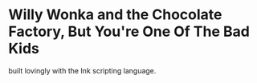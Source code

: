 # Willy Wonka and the Chocolate Factory, But You're One Of The Bad Kids

built lovingly with the Ink scripting language.
